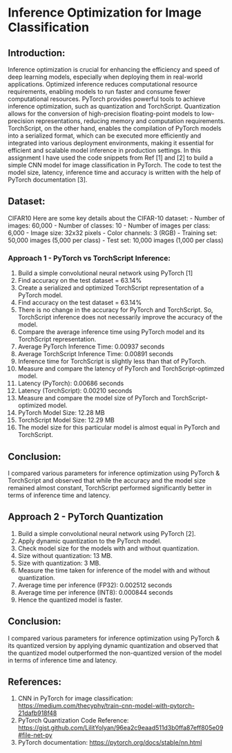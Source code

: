 # Inference Optimization for Image Classification <br>

## Introduction: <br>
Inference optimization is crucial for enhancing the efficiency and speed of deep learning models, especially when deploying them in real-world applications. Optimized inference reduces computational resource requirements, enabling models to run faster and consume fewer computational resources. PyTorch provides powerful tools to achieve inference optimization, such as quantization and TorchScript. Quantization allows for the conversion of high-precision floating-point models to low-precision representations, reducing memory and computation requirements. TorchScript, on the other hand, enables the compilation of PyTorch models into a serialized format, which can be executed more efficiently and integrated into various deployment environments, making it essential for efficient and scalable model inference in production settings. In this assignment I have used the code snippets from Ref [1] and [2] to build a simple CNN model for image classification in PyTorch. The code to test the model size, latency, inference time and accuracy is written with the help of PyTorch documentation [3]. <br>

## Dataset: <br> 
CIFAR10 Here are some key details about the CIFAR-10 dataset: - Number of images: 60,000 - Number of classes: 10 - Number of images per class: 6,000 - Image size: 32x32 pixels - Color channels: 3 (RGB) - Training set: 50,000 images (5,000 per class) - Test set: 10,000 images (1,000 per class)

### Approach 1 - PyTorch vs TorchScript Inference: <br>
1. Build a simple convolutional neural network using PyTorch [1] <br>
2. Find accuracy on the test dataset = 63.14% <br>
3. Create a serialized and optimized TorchScript representation of a PyTorch model. <br>
4. Find accuracy on the test dataset = 63.14% <br>
5. There is no change in the accuracy for PyTorch and TorchScript. So, TorchScript inference does not necessarily improve the accuracy of the model.<br>
6. Compare the average inference time using PyTorch model and its TorchScript representation. <br>
7. Average PyTorch Inference Time: 0.00937 seconds <br>
8. Average TorchScript Inference Time: 0.00891 seconds <br>
9. Inference time for TorchScript is slightly less than that of PyTorch. <br>
10. Measure and compare the latency of PyTorch and TorchScript-optimzed model. <br>
11. Latency (PyTorch): 0.00686 seconds <br>
12. Latency (TorchScript): 0.00210 seconds <br>
13. Measure and compare the model size of PyTorch and TorchScript-optimized model. <br>
14. PyTorch Model Size: 12.28 MB <br>
15. TorchScript Model Size: 12.29 MB <br>
16. The model size for this particular model is almost equal in PyTorch and TorchScript. <br>

## Conclusion: <br>
I compared various parameters for inference optimization using PyTorch & TorchScript and observed that while the accuracy and the model size remained almost constant, TorchScript performed significantly better in terms of inference time and latency. <br>

## Approach 2 - PyTorch Quantization <br>
1. Build a simple convolutional neural network using PyTorch [2]. <br>
2. Apply dynamic quantization to the PyTorch model. <br>
3. Check model size for the models with and without quantization. <br>
4. Size without quantization: 13 MB. <br>
5. Size with quantization: 3 MB. <br>
6. Measure the time taken for inference of the model with and without quantization. <br>
7. Average time per inference (FP32): 0.002512 seconds <br>
8. Average time per inference (INT8): 0.000844 seconds <br>
9. Hence the quantized model is faster. <br>


## Conclusion: <br>
I compared various parameters for inference optimization using PyTorch & its quantized version by applying dynamic quantization and observed that the quantized model outperformed the non-quantized version of the model in terms of inference time and latency. <br>


## References: <br>
1) CNN in PyTorch for image classification: https://medium.com/thecyphy/train-cnn-model-with-pytorch-21dafb918f48 <br>
2) PyTorch Quantization Code Reference: https://gist.github.com/LilitYolyan/96ea2c9eaad511d3b0ffa87eff805e09#file-net-py <br>
3) PyTorch documentation: https://pytorch.org/docs/stable/nn.html <br>
